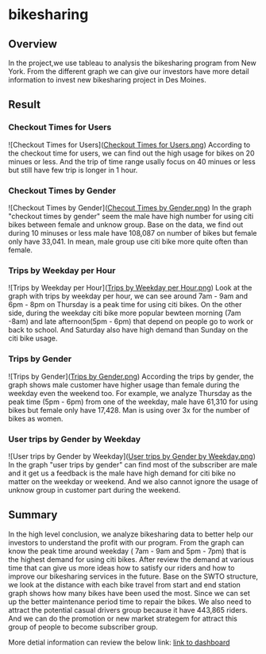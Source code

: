 # bikesharing


## Overview
  In the project,we use tableau to analysis the bikesharing program from New York. From the different graph we can give our investors have more detail information to invest new bikesharing project in Des Moines.

## Result

### Checkout Times for Users
![Checkout Times for Users]([Checkout Times for Users.png](https://github.com/JoJofia/bikesharing/blob/87439b07dfe4d55a619109d34b65be585bb638ad/Checkout%20Times%20for%20Users.png))
According to the checkout time for users, we can find out the high usage for bikes on 20 minues or less. And the trip of time range usally focus on 40 minues or less but still have  few trip is longer in 1 hour.

### Checkout Times by Gender
![Checkout Times by Gender]([Checout Times by Gender.png](https://github.com/JoJofia/bikesharing/blob/87439b07dfe4d55a619109d34b65be585bb638ad/Checkout%20Times%20by%20Gender.png))
In the graph "checkout times by gender" seem the male have high number for using citi bikes between female and unknow group. Base on the data, we find out during 10 minuses or less male have 108,087 on number of bikes but  female only have 33,041. In mean, male group use citi bike more quite often than female.

### Trips by Weekday per Hour
![Trips by Weekday per Hour]([Trips by Weekday per Hour.png](https://github.com/JoJofia/bikesharing/blob/87439b07dfe4d55a619109d34b65be585bb638ad/Trips%20by%20Weekday%20per%20Hour.png))
Look at the graph with trips by weekday per hour, we can see around 7am - 9am and 6pm - 8pm on Thursday is a peak time for using citi bikes. On the other side, during the weekday citi bike more popular bewteen morning (7am -8am) and late afternoon(5pm - 6pm) that depend on people go to work or back to school. And Saturday also have high demand than Sunday on the citi bike usage.

### Trips by Gender
![Trips by Gender]([Trips by Gender.png](https://github.com/JoJofia/bikesharing/blob/87439b07dfe4d55a619109d34b65be585bb638ad/%20Trips%20by%20Gender.png))
According the trips by gender,  the graph shows male customer have higher usage than female during the weekday even the weekend too. For example, we analyze Thursday as the peak time (5pm - 6pm) from one of the weekday, male have 61,310 for using bikes but female  only have 17,428. Man is using over 3x for the number of bikes as women.

### User trips by Gender by Weekday
![User trips by Gender by Weekday]([User trips by Gender by Weekday.png](https://github.com/JoJofia/bikesharing/blob/87439b07dfe4d55a619109d34b65be585bb638ad/User%20Trips%20by%20Gender%20by%20Weekday.png))
In the graph "user trips by gender" can find most of the subscriber are male and it get us a feedback is the male have high demand for citi bike no matter on the weekday or weekend. And we also cannot ignore the usage of unknow group in customer part during the weekend. 

## Summary
In the high level conclusion, we analyze bikesharing data to better help our investors to understand the profit with our program. From the graph can know the peak time around weekday ( 7am - 9am and 5pm - 7pm) that is the highest demand for using citi bikes. After review the demand at various time that can give us more ideas how to satisfy our riders and how to improve our bikesharing services in the future. Base on the SWTO structure, we look at the distance with each bike travel from start and end station graph shows how many bikes have been used the most. Since we can set up the better maintenance period time to repair the bikes.
We also need to attract the potential casual drivers group because it have 443,865 riders. And we can do the promotion or new market strategem for attract this group of people to become subscriber group.



More detial information can review the below link:
[link to dashboard](https://public.tableau.com/views/AugustPeakHours_16537646522400/NYCCitibikeanalysis?:language=en-US&publish=yes&:display_count=n&:origin=viz_share_link)
